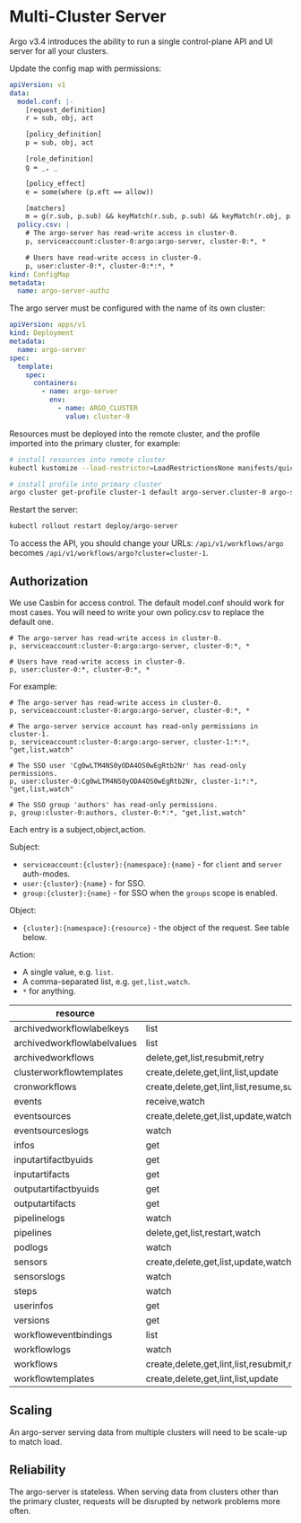 # Multi-Cluster Server

Argo v3.4 introduces the ability to run a single control-plane API and UI server for all your clusters.

Update the config map with permissions:

```yaml
apiVersion: v1
data:
  model.conf: |-
    [request_definition]
    r = sub, obj, act

    [policy_definition]
    p = sub, obj, act

    [role_definition]
    g = _, _

    [policy_effect]
    e = some(where (p.eft == allow))

    [matchers]
    m = g(r.sub, p.sub) && keyMatch(r.sub, p.sub) && keyMatch(r.obj, p.obj) && (contains(p.act, r.act) || p.act == '*')
  policy.csv: |
    # The argo-server has read-write access in cluster-0.
    p, serviceaccount:cluster-0:argo:argo-server, cluster-0:*, *

    # Users have read-write access in cluster-0.
    p, user:cluster-0:*, cluster-0:*:*, *
kind: ConfigMap
metadata:
  name: argo-server-authz
```

The argo server must be configured with the name of its own cluster:

```yaml
apiVersion: apps/v1
kind: Deployment
metadata:
  name: argo-server
spec:
  template:
    spec:
      containers:
        - name: argo-server
          env:
            - name: ARGO_CLUSTER
              value: cluster-0
```

Resources must be deployed into the remote cluster, and the profile imported into the primary cluster, for example:

```bash
# install resources into remote cluster
kubectl kustomize --load-restrictor=LoadRestrictionsNone manifests/quick-start/cluster-1 | kubectl --context=cluster-1 -n default apply -f -

# install profile into primary cluster
argo cluster get-profile cluster-1 default argo-server.cluster-0 argo-server --server=https://`ipconfig getifaddr en0`:`kubectl config view --raw --minify --context=cluster-1|grep server|cut -c 29-` --insecure-skip-tls-verify | kubectl -n argo apply -f  -
```

Restart the server:

```bash
kubectl rollout restart deploy/argo-server
```

To access the API, you should change your URLs: `/api/v1/workflows/argo`
becomes `/api/v1/workflows/argo?cluster=cluster-1`.

## Authorization

We use Casbin for access control. The default model.conf should work for most cases. You will need to write your own
policy.csv to replace the default one.

```csv
# The argo-server has read-write access in cluster-0.
p, serviceaccount:cluster-0:argo:argo-server, cluster-0:*, *

# Users have read-write access in cluster-0.
p, user:cluster-0:*, cluster-0:*, *
```

For example:

```csv
# The argo-server has read-write access in cluster-0.
p, serviceaccount:cluster-0:argo:argo-server, cluster-0:*, *

# The argo-server service account has read-only permissions in cluster-1.
p, serviceaccount:cluster-0:argo:argo-server, cluster-1:*:*, "get,list,watch"

# The SSO user 'Cg0wLTM4NS0yODA4OS0wEgRtb2Nr' has read-only permissions.
p, user:cluster-0:Cg0wLTM4NS0yODA4OS0wEgRtb2Nr, cluster-1:*:*, "get,list,watch"

# The SSO group 'authors' has read-only permissions.
p, group:cluster-0:authors, cluster-0:*:*, "get,list,watch"
```

Each entry is a subject,object,action.

Subject:

* `serviceaccount:{cluster}:{namespace}:{name}` - for `client` and `server` auth-modes.
* `user:{cluster}:{name}` - for SSO.
* `group:{cluster}:{name}` - for SSO when the `groups` scope is enabled.

Object:

* `{cluster}:{namespace}:{resource}` - the object of the request. See table below.

Action:

* A single value, e.g. `list`.
* A comma-separated list, e.g. `get,list,watch`.
* `*` for anything.

| resource                    | act                                                                                       |
|-----------------------------|-------------------------------------------------------------------------------------------|
| archivedworkflowlabelkeys   | list                                                                                      |
| archivedworkflowlabelvalues | list                                                                                      |
| archivedworkflows           | delete,get,list,resubmit,retry                                                            |
| clusterworkflowtemplates    | create,delete,get,lint,list,update                                                        |
| cronworkflows               | create,delete,get,lint,list,resume,suspend,update                                         |
| events                      | receive,watch                                                                             |
| eventsources                | create,delete,get,list,update,watch                                                       |
| eventsourceslogs            | watch                                                                                     |
| infos                       | get                                                                                       |
| inputartifactbyuids         | get                                                                                       |
| inputartifacts              | get                                                                                       |
| outputartifactbyuids        | get                                                                                       |
| outputartifacts             | get                                                                                       |
| pipelinelogs                | watch                                                                                     |
| pipelines                   | delete,get,list,restart,watch                                                             |
| podlogs                     | watch                                                                                     |
| sensors                     | create,delete,get,list,update,watch                                                       |
| sensorslogs                 | watch                                                                                     |
| steps                       | watch                                                                                     |
| userinfos                   | get                                                                                       |
| versions                    | get                                                                                       |
| workfloweventbindings       | list                                                                                      |
| workflowlogs                | watch                                                                                     |
| workflows                   | create,delete,get,lint,list,resubmit,resume,retry,set,stop,submit,suspend,terminate,watch |
| workflowtemplates           | create,delete,get,lint,list,update                                                        |

## Scaling

An argo-server serving data from multiple clusters will need to be scale-up to match load.

## Reliability

The argo-server is stateless. When serving data from clusters other than the primary cluster, requests will be disrupted
by network problems more often.
